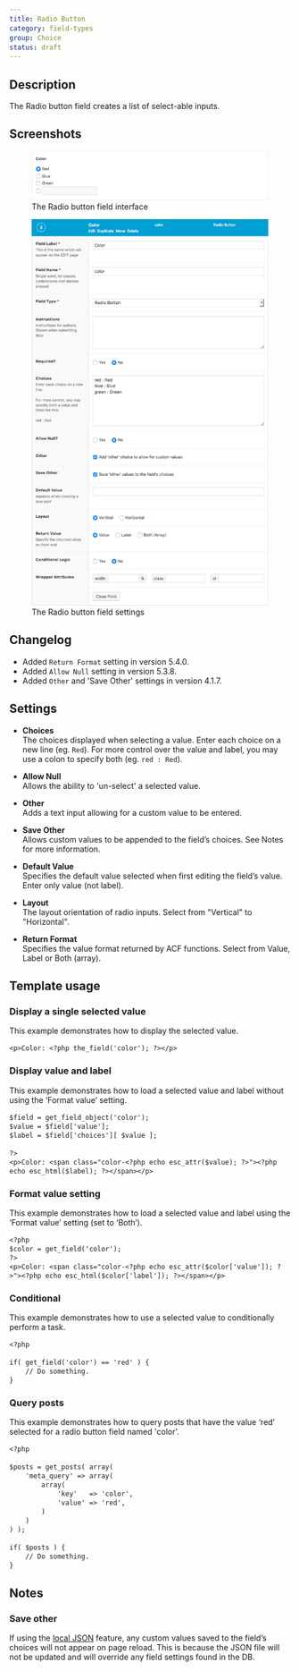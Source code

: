 ```yaml
---
title: Radio Button
category: field-types
group: Choice
status: draft
---
```


## Description
The Radio button field creates a list of select-able inputs.

## Screenshots
<div class="gallery">
	<figure>
		<a href="https://raw.githubusercontent.com/AdvancedCustomFields/docs/master/assets/acf-radio-button-field-interface.png">
			<img src="https://raw.githubusercontent.com/AdvancedCustomFields/docs/master/assets/acf-radio-button-field-interface.png" alt="Radio button field that allows you to select option(s)" />
		</a>
		<figcaption>The Radio button field interface</figcaption>
	</figure>
	<figure>
		<a href="https://raw.githubusercontent.com/AdvancedCustomFields/docs/master/assets/acf-radio-button-field-settings.png.png">
			<img src="https://raw.githubusercontent.com/AdvancedCustomFields/docs/master/assets/acf-radio-button-field-settings.png" alt="List of settings shown when creating a Radio button field" />
		</a>
		<figcaption>The Radio button field settings</figcaption>
	</figure>
</div>

## Changelog
- Added `Return Format` setting in version 5.4.0.
- Added `Allow Null` setting in version 5.3.8.
- Added `Other` and 'Save Other' settings in version 4.1.7.

## Settings
- **Choices**  
  The choices displayed when selecting a value. Enter each choice on a new line (eg. `Red`). For more control over the value and label, you may use a colon to specify both (eg. `red : Red`).
  
- **Allow Null**  
  Allows the ability to 'un-select' a selected value.
  
- **Other**  
  Adds a text input allowing for a custom value to be entered.
  
- **Save Other**  
  Allows custom values to be appended to the field’s choices. See Notes for more information.
  
- **Default Value**  
  Specifies the default value selected when first editing the field’s value. Enter only value (not label).
  
- **Layout**  
  The layout orientation of radio inputs. Select from "Vertical" to "Horizontal".
  
- **Return Format**  
  Specifies the value format returned by ACF functions. Select from Value, Label or Both (array).

## Template usage

### Display a single selected value
This example demonstrates how to display the selected value.

```
<p>Color: <?php the_field('color'); ?></p>
```

### Display value and label
This example demonstrates how to load a selected value and label without using the ‘Format value’ setting.

```<?php
$field = get_field_object('color');
$value = $field['value'];
$label = $field['choices'][ $value ];

?>
<p>Color: <span class="color-<?php echo esc_attr($value); ?>"><?php echo esc_html($label); ?></span></p>
```

### Format value setting
This example demonstrates how to load a selected value and label using the ‘Format value’ setting (set to ‘Both’).

```
<?php
$color = get_field('color');
?>
<p>Color: <span class="color-<?php echo esc_attr($color['value']); ?>"><?php echo esc_html($color['label']); ?></span></p>
```

### Conditional
This example demonstrates how to use a selected value to conditionally perform a task.

```
<?php 

if( get_field('color') == 'red' ) {
	// Do something.
}
```

### Query posts
This example demonstrates how to query posts that have the value ‘red’ selected for a radio button field named 'color'.

```
<?php

$posts = get_posts( array(
    'meta_query' => array(
        array(
            'key'   => 'color',
            'value' => 'red',
        )
    )
) );

if( $posts ) {
    // Do something.
}

```

## Notes

### Save other
If using the [local JSON](https://www.advancedcustomfields.com/resources/local-json/) feature, any custom values saved to the field’s choices will not appear on page reload. This is because the JSON file will not be updated and will override any field settings found in the DB.
